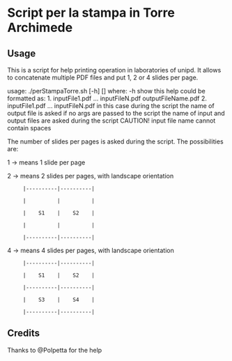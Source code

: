 Script per la stampa in Torre Archimede
=======================================

## Usage

This is a script for help printing operation in laboratories of unipd.
It allows to concatenate multiple PDF files and put 1, 2 or 4 slides per page.

usage: ./perStampaTorre.sh [-h] [<args>]
    where:
          -h show this help
          <args> could be formatted as: 
             1. inputFile1.pdf ... inputFileN.pdf outputFileName.pdf
             2. inputFile1.pdf ... inputFileN.pdf 
                in this case during the script the name of output file is asked
             if no args are passed to the script the name of input and output files are asked during the script
	     CAUTION! input file name cannot contain spaces


The number of slides per pages is asked during the script. The possibilities are:

1 -> means 1 slide per page


2 -> means 2 slides per pages, with landscape orientation

         |----------|----------|

         |          |          |

         |    S1    |    S2    |

         |          |          |

         |----------|----------|


4 -> means 4 slides per pages, with landscape orientation

         |----------|----------|

         |    S1    |    S2    |

         |----------|----------|

         |    S3    |    S4    |

         |----------|----------|



## Credits

Thanks to @Polpetta for the help